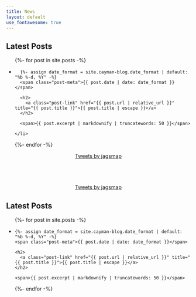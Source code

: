 ```yaml
---
title: News
layout: default
use_fontawesome: true
---
```



<div class="row content-row">
<div class="col-12 col-sm-3">
  <h2>Latest Posts</h2>

  <ul class="post-list">
  {%- for post in site.posts -%}
    <li>

      {%- assign date_format = site.cayman-blog.date_format | default: "%b %-d, %Y" -%}
      <span class="post-meta">{{ post.date | date: date_format }}</span>

      <h2>
        <a class="post-link" href="{{ post.url | relative_url }}" title="{{ post.title }}">{{ post.title | escape }}</a>
      </h2>

      <span>{{ post.excerpt | markdownify | truncatewords: 50 }}</span>

    </li>
  {%- endfor -%}
  </ul>
</div>
<div class="col-12 col-sm-9">
  <center>
      <a class="twitter-timeline" 
         data-width="350" 
         data-height="500" 
         data-link-color="#E1BB67" 
         href="https://twitter.com/jagsmap?ref_src=twsrc%5Etfw"
         >Tweets by jagsmap</a> 
    <script async src="https://platform.twitter.com/widgets.js" charset="utf-8"></script>
  </center>
</div>
</div>

<br>
<br>
<br>
<br>

<center>
  <a class="twitter-timeline" data-width="350" data-height="500" data-link-color="#E1BB67" href="https://twitter.com/jagsmap?ref_src=twsrc%5Etfw">Tweets by jagsmap</a> <script async src="https://platform.twitter.com/widgets.js" charset="utf-8">
  </script>
</center>

<h2>Latest Posts</h2>

<ul class="post-list">
{%- for post in site.posts -%}
  <li>

    {%- assign date_format = site.cayman-blog.date_format | default: "%b %-d, %Y" -%}
    <span class="post-meta">{{ post.date | date: date_format }}</span>

    <h2>
      <a class="post-link" href="{{ post.url | relative_url }}" title="{{ post.title }}">{{ post.title | escape }}</a>
    </h2>

    <span>{{ post.excerpt | markdownify | truncatewords: 50 }}</span>

  </li>
{%- endfor -%}
</ul>
